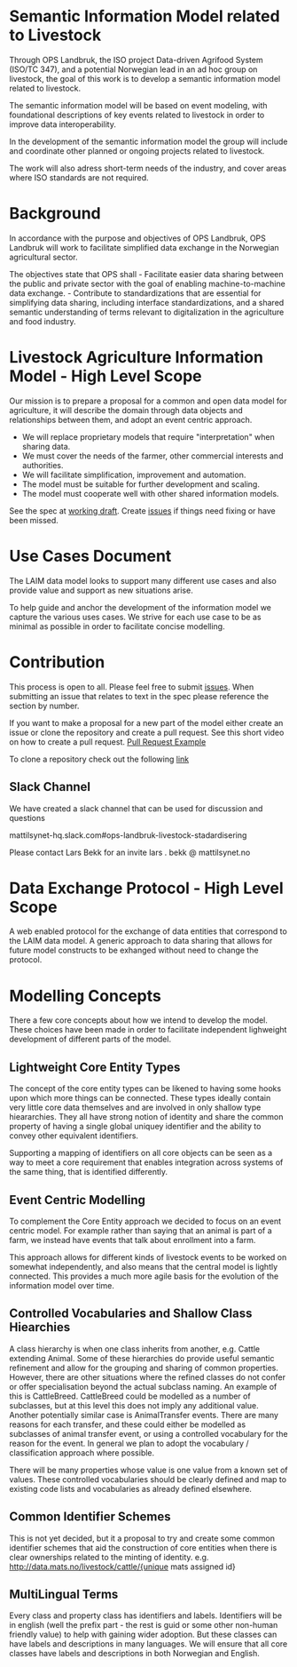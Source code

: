 # Semantic Information Model related to Livestock

Through OPS Landbruk, the ISO project Data-driven Agrifood System (ISO/TC 347), and a potential Norwegian lead in an ad hoc group on livestock, the goal of this work is to develop a semantic information model related to livestock.

The semantic information model will be based on event modeling, with foundational descriptions of key events related to livestock in order to improve data interoperability. 

In the development of the semantic information model the group will include and coordinate other planned or ongoing projects related to livestock.

The work will also adress short-term needs of the industry, and cover areas where ISO standards are not required.


# Background

In accordance with the purpose and objectives of OPS Landbruk, OPS Landbruk will work to facilitate simplified data exchange in the Norwegian agricultural sector. 

The objectives state that OPS shall
      - Facilitate easier data sharing between the public and private sector with the goal of enabling machine-to-machine data exchange.
      - Contribute to standardizations that are essential for simplifying data sharing, including interface standardizations,
        and a shared semantic understanding of terms relevant to digitalization in the agriculture and food industry.

# Livestock Agriculture Information Model - High Level Scope

Our mission is to prepare a proposal for a common and open data model for agriculture, it will describe the domain through data objects and relationships between them, and adopt an event centric approach.

- We will replace proprietary models that require "interpretation" when sharing data.
- We must cover the needs of the farmer, other commercial interests and authorities.
- We will facilitate simplification, improvement and automation.
- The model must be suitable for further development and scaling.
- The model must cooperate well with other shared information models.

See the spec at [working draft](spec.html). Create [issues](https://github.com/datautvikling/Semantisk-samhandling-OPS-L/issues) if things need fixing or have been missed.

# Use Cases Document

The LAIM data model looks to support many different use cases and also provide value and support as new situations arise.

To help guide and anchor the development of the information model we capture the various uses cases. We strive for each use case to be as minimal as possible in order to facilitate concise modelling.

# Contribution 

This process is open to all. Please feel free to submit [issues](https://github.com/datautvikling/Semantisk-samhandling-OPS-L/issues). When submitting an issue that relates to text in the spec please reference the section by number. 

If you want to make a proposal for a new part of the model either create an issue or clone the repository and create a pull request. See this short video on how to create a pull request. [Pull Request Example](https://www.youtube.com/watch?v=nCKdihvneS0)

To clone a repository check out the following [link](https://github.com/git-guides/git-clone)

## Slack Channel

We have created a slack channel that can be used for discussion and questions

mattilsynet-hq.slack.com#ops-landbruk-livestock-stadardisering

Please contact Lars Bekk for an invite
lars . bekk @ mattilsynet.no

# Data Exchange Protocol - High Level Scope

A web enabled protocol for the exchange of data entities that correspond to the LAIM data model. A generic approach to data sharing that allows for future model constructs to be exhanged without need to change the protocol.

# Modelling Concepts

There a few core concepts about how we intend to develop the model. These choices have been made in order to facilitate independent lighweight development of different parts of the model. 

## Lightweight Core Entity Types

The concept of the core entity types can be likened to having some hooks upon which more things can be connected. These types ideally contain very little core data themselves and are involved in only shallow type hieararchies. They all have strong notion of identity and share the common property of having a single global uniquey identifier and the ability to convey other equivalent identifiers. 

Supporting a mapping of identifiers on all core objects can be seen as a way to meet a core requirement that enables integration across systems of the same thing, that is identified differently.


## Event Centric Modelling

To complement the Core Entity approach we decided to focus on an event centric model. For example rather than saying that an animal is part of a farm, we instead have events that talk about enrollment into a farm. 

This approach allows for different kinds of livestock events to be worked on somewhat independently, and also means that the central model is lightly connected. This provides a much more agile basis for the evolution of the information model over time.

## Controlled Vocabularies and Shallow Class Hiearchies

A class hierarchy is when one class inherits from another, e.g. Cattle extending Animal. Some of these hierarchies do provide useful semantic refinement and allow for the grouping and sharing of common properties. However, there are other situations where the refined classes do not confer or offer specialisation beyond the actual subclass naming. An example of this is CattleBreed. CattleBreed could be modelled as a number of subclasses, but at this level this does not imply any additional value. Another potentially similar case is AnimalTransfer events. There are many reasons for each transfer, and these could either be modelled as subclasses of animal transfer event, or using a controlled vocabulary for the reason for the event. In general we plan to adopt the vocabulary / classification approach where possible. 

There will be many properties whose value is one value from a known set of values. These controlled vocabularies should be clearly defined and map to existing code lists and vocabularies as already defined elsewhere. 

## Common Identifier Schemes

This is not yet decided, but it a proposal to try and create some common identifier schemes that aid the construction of core entities when there is clear ownerships related to the minting of identity. e.g. http://data.mats.no/livestock/cattle/{unique mats assigned id}

## MultiLingual Terms

Every class and property class has identifiers and labels. Identifiers will be in english (well the prefix part - the rest is guid or some other non-human friendly value) to help with gaining wider adoption. But these classes can have labels and descriptions in many languages. We will ensure that all core classes have labels and descriptions in both Norwegian and English.









